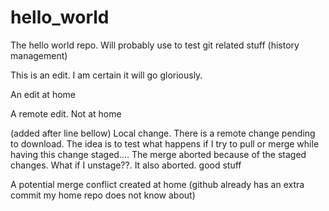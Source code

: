 # hello_world
The hello world repo. Will probably use to test git related stuff (history management)

This is an edit. I am certain it will go gloriously.

An edit at home

A remote edit. Not at home

(added after line bellow) Local change. There is a remote change pending to download. The idea is to test what happens if I try to pull or merge while having this change staged.... The merge aborted because of the staged changes. What if I unstage??. It also aborted. good stuff

A potential merge conflict created at home (github already has an extra commit my home repo does not know about)
